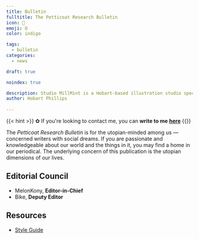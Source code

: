 ```yaml
---
title: Bulletin
fulltitle: The Petticoat Research Bulletin
icon: 💾
emoji: O
color: indigo

tags: 
  - bulletin
categories:
  - news

draft: true

noindex: true

description: Studio MillMint is a Hobart-based illustration studio specialising in utopian fiction.
author: Hobart Phillips
 
---
```


{{< hint >}}
✿ If you're looking to contact me, you can **write to me** [**here**](mailto:studio@millmint.net)
{{</hint>}}

The *Petticoat Research Bulletin* is for the utopian-minded among us — concerned writers with social dreams. If you are passionate and knowledgeable about our world and the things in it, you may find a home in our periodical. The underlying concern of this publication is the utopian dimensions of our lives. 

## Editorial Council
* MelonKony, **Editor-in-Chief**
* Bike, **Deputy Editor**

## Resources

* <a href="/files/bulletin/PRB Style Guide.pdf">Style Guide</a>
